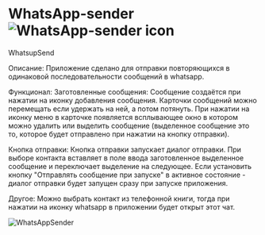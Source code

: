 # WhatsApp-sender ![WhatsApp-sender icon](https://github.com/user-attachments/assets/9cd5c98c-1fe9-4205-834e-d684eb1faade)

WhatsupSend

Описание:
Приложение сделано для отправки повторяющихся в одинаковой последовательности сообщений в whatsapp.


Функционал:
Заготовленные сообщения:
Сообщение создаëтся при нажатии на иконку добавления сообщения. Карточки сообщений можно перемещать если удержать на ней, а потом потянуть. При нажатии на иконку меню в карточке появляется всплывающее окно в котором можно удалить или выделить сообщение (выделенное сообщение это то, которое будет отправлено при нажатии на кнопку отправки).

Кнопка отправки:
Кнопка отправки запускает диалог отправки. При выборе контакта вставляет в поле ввода заготовленное выделенное сообщение и переключает выделение на следующее. Если установить кнопку "Отправлять сообщение при запуске" в активное состояние - диалог отправки будет запущен сразу при запуске приложения. 

Другое:
Можно выбрать контакт из телефонной книги, тогда при нажатии на иконку whatsapp в приложении будет открыт этот чат.

![WhatsAppSender](https://github.com/user-attachments/assets/4bef970f-7670-4c26-8f02-2d0c4b2b3b2c)
